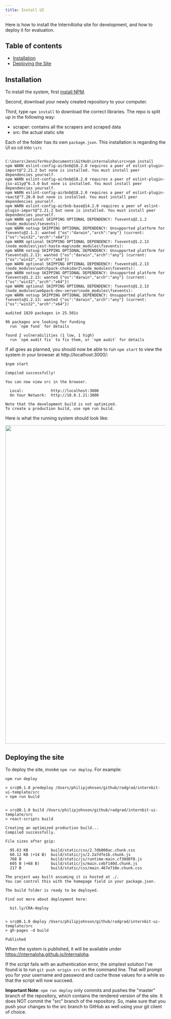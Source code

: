 ```yaml
---
title: Install UI
---
```


Here is how to install the InternAloha site for development, and how to deploy it for evaluation.

## Table of contents
* [Installation](#installation)
* [Deploying the Site](#deploying-the-site)

## Installation

To install the system, first [install NPM](https://www.npmjs.com/get-npm).

Second, download your newly created repository to your computer.

Third, type ``npm install`` to download the correct libraries. The repo is split up in the
following way:
- scraper: contains all the scrapers and scraped data
- src: the actual static site

Each of the folder has its own ``package.json``. This installation is regarding the UI so cd into ``\src``

```

C:\Users\JenniferHsu\Documents\GitHub\internaloha\src>npm install
npm WARN eslint-config-airbnb@18.2.0 requires a peer of eslint-plugin-import@^2.21.2 but none is installed. You must install peer dependencies yourself.
npm WARN eslint-config-airbnb@18.2.0 requires a peer of eslint-plugin-jsx-a11y@^6.3.0 but none is installed. You must install peer dependencies yourself.
npm WARN eslint-config-airbnb@18.2.0 requires a peer of eslint-plugin-react@^7.20.0 but none is installed. You must install peer dependencies yourself.
npm WARN eslint-config-airbnb-base@14.2.0 requires a peer of eslint-plugin-import@^2.21.2 but none is installed. You must install peer dependencies yourself.
npm WARN optional SKIPPING OPTIONAL DEPENDENCY: fsevents@2.1.2 (node_modules\fsevents):
npm WARN notsup SKIPPING OPTIONAL DEPENDENCY: Unsupported platform for fsevents@2.1.2: wanted {"os":"darwin","arch":"any"} (current: {"os":"win32","arch":"x64"})
npm WARN optional SKIPPING OPTIONAL DEPENDENCY: fsevents@1.2.13 (node_modules\jest-haste-map\node_modules\fsevents):
npm WARN notsup SKIPPING OPTIONAL DEPENDENCY: Unsupported platform for fsevents@1.2.13: wanted {"os":"darwin","arch":"any"} (current: {"os":"win32","arch":"x64"})
npm WARN optional SKIPPING OPTIONAL DEPENDENCY: fsevents@1.2.13 (node_modules\watchpack-chokidar2\node_modules\fsevents):
npm WARN notsup SKIPPING OPTIONAL DEPENDENCY: Unsupported platform for fsevents@1.2.13: wanted {"os":"darwin","arch":"any"} (current: {"os":"win32","arch":"x64"})
npm WARN optional SKIPPING OPTIONAL DEPENDENCY: fsevents@1.2.13 (node_modules\webpack-dev-server\node_modules\fsevents):
npm WARN notsup SKIPPING OPTIONAL DEPENDENCY: Unsupported platform for fsevents@1.2.13: wanted {"os":"darwin","arch":"any"} (current: {"os":"win32","arch":"x64"})

audited 1829 packages in 25.501s

96 packages are looking for funding
  run `npm fund` for details

found 2 vulnerabilities (1 low, 1 high)
  run `npm audit fix` to fix them, or `npm audit` for details
```


If all goes as planned, you should now be able to run `npm start` to view the system in your browser at http://localhost:3000/:

```
$npm start

Compiled successfully!

You can now view src in the browser.

  Local:            http://localhost:3000
  On Your Network:  http://10.0.1.21:3000

Note that the development build is not optimized.
To create a production build, use npm run build.
```

Here is what the running system should look like:

<img width='1000px' src="/./documentation/img/internaloha.home.png"/>

## Deploying the site

To deploy the site, invoke `npm run deploy`. For example:

```
npm run deploy

> src@0.1.0 predeploy /Users/philipjohnson/github/radgrad/internbit-ui-template/src
> npm run build


> src@0.1.0 build /Users/philipjohnson/github/radgrad/internbit-ui-template/src
> react-scripts build

Creating an optimized production build...
Compiled successfully.

File sizes after gzip:

  95.63 KB          build/static/css/2.7db008ac.chunk.css
  60.12 KB (+14 B)  build/static/js/2.2a7dfe1b.chunk.js
  768 B             build/static/js/runtime-main.cf30d0f8.js
  605 B (+68 B)     build/static/js/main.cebf140d.chunk.js
  217 B             build/static/css/main.467e710e.chunk.css

The project was built assuming it is hosted at ./.
You can control this with the homepage field in your package.json.

The build folder is ready to be deployed.

Find out more about deployment here:

  bit.ly/CRA-deploy


> src@0.1.0 deploy /Users/philipjohnson/github/radgrad/internbit-ui-template/src
> gh-pages -d build

Published
```

When the system is published, it will be available under https://internaloha.github.io/internaloha.

If the script fails with an authentication error, the simplest solution I've found is to run `git push origin src` on the command line. That will prompt you for your username and password and cache those values for a while so that the script will now succeed.

**Important Note**: `npm run deploy` only commits and pushes the "master" branch of the repository, which contains the rendered version of the site. It does NOT commit the "src" branch of the repository. So, make sure that you push your changes to the src branch to GitHub as well using your git client of choice.
